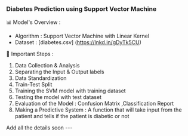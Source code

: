 ### Diabetes Prediction using Support Vector Machine

📊 Model's Overview  : 

- Algorithm : Support Vector Machine with Linear Kernel 
- Dataset : [diabetes.csv] (https://lnkd.in/gDyTk5CU)

📝 Important Steps : 

1. Data Collection & Analysis 
2. Separating the Input & Output labels
3. Data Standardization
4. Train-Test Split
5. Training the SVM model with training dataset
6. Testing the model with test dataset
7. Evaluation of the Model : Confusion Matrix ,Classification Report 
8. Making a Predictive System : A function that will take input from the patient and tells if the patient is diabetic or not 



Add all the details soon ---
